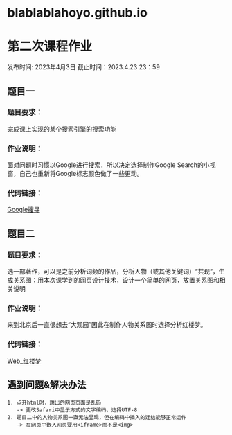 # blablablahoyo.github.io

# 第二次课程作业
发布时间: 2023年4月3日   截止时间：2023.4.23  23：59
## 题目一
### 题目要求：
   完成课上实现的某个搜索引擎的搜索功能
### 作业说明：
面对问题时习惯以Google进行搜索，所以决定选择制作Google Search的小视窗，自己也重新将Google标志颜色做了一些更动。
### 代码链接：
   [Google搜寻](http://blablablahoyo.github.io/search_engine.html "link")

## 题目二
### 题目要求：
选一部著作，可以是之前分析词频的作品，分析人物（或其他关键词）“共现”，生成关系图；用本次课学到的网页设计技术，设计一个简单的网页，放置关系图和相关说明
### 作业说明：
来到北京后一直很想去“大观园”因此在制作人物关系图时选择分析红楼梦。
### 代码链接：
   [Web_红楼梦](http://blablablahoyo.github.io/web.html "link")

## 遇到问题&解决办法
    1. 点开html时，跳出的网页页面是乱码
       -> 更改Safari中显示方式的文字编码，选择UTF-8
    2. 题目二中的人物关系图一直无法显现，但在编码中插入的连结能够正常运作
       -> 在网页中嵌入网页要用<iframe>而不是<img>
